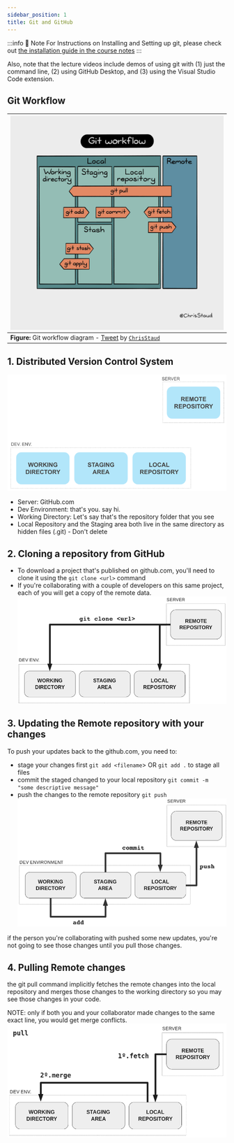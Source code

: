 ```yaml
---
sidebar_position: 1
title: Git and GitHub
---
```


:::info 🦉 Note 
For Instructions on Installing and Setting up git, please check out [the installation guide in the course notes](/guides/installation-guides/git)
:::

Also, note that the lecture videos include demos of using git with (1) just the command line, (2) using GitHub Desktop, and (3) using the Visual Studio Code extension.

## Git Workflow
| ![Git workflow](./git-workflow.jpg) |
| --- |
| **Figure:** Git workflow diagram - [Tweet](https://twitter.com/ChrisStaud/status/1554091413272494080?s=20&t=_WT38kLmQ_hFYrHuXX9MZQ) by [`ChrisStaud`](https://twitter.com/ChrisStaud) |

## 1. Distributed Version Control System
![git setup](git-env.png)

* Server: GitHub.com
* Dev Environment: that's you. say hi.
* Working Directory: Let's say that's the repository folder that you see
* Local Repository and the Staging area both live in the same directory as hidden files (.git) - Don't delete

## 2. Cloning a repository from GitHub
* To download a project that's published on github.com, you'll need to clone it using the `git clone <url>` command
* If you're collaborating with a couple of developers on this same project, each of you will get a copy of the remote data. 
![git clone](clone.png)

## 3. Updating the Remote repository with your changes 
To push your updates back to the github.com, you need to:
* stage your changes first `git add <filename`> OR `git add .` to stage all files
* commit the staged changed to your local repository `git commit -m "some descriptive message"`
* push the changes to the remote repository `git push`
![git add commit and push](add-commit-push.png)

if the person you're collaborating with pushed some new updates, you're not going to see those changes until you pull those changes.

## 4. Pulling Remote changes

the git pull command implicitly fetches the remote changes into the local repository and merges those changes to the working directory so you may see those changes in your code.

NOTE: only if both you and your collaborator made changes to the same exact line, you would get merge conflicts.
![git pull](pull.png)